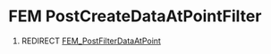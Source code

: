 # FEM PostCreateDataAtPointFilter

1.  REDIRECT [FEM\_PostFilterDataAtPoint](FEM_PostFilterDataAtPoint.md)
